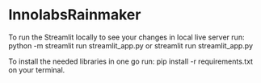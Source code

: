 # InnolabsRainmaker
To run the Streamlit locally to see your changes in local live server run: python -m streamlit run streamlit_app.py or streamlit run streamlit_app.py

To install the needed libraries in one go run: pip install -r requirements.txt on your terminal.


